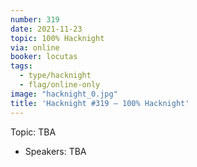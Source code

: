 ```yaml
---
number: 319
date: 2021-11-23
topic: 100% Hacknight
via: online
booker: locutas
tags:
  - type/hacknight
  - flag/online-only
image: "hacknight_0.jpg"
title: 'Hacknight #319 – 100% Hacknight'
---
```


Topic:
TBA

+ Speakers:
TBA
